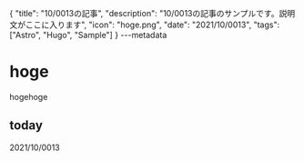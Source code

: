 {
  "title": "10/0013の記事",
  "description": "10/0013の記事のサンプルです。説明文がここに入ります",
  "icon": "hoge.png",
  "date": "2021/10/0013",
  "tags": ["Astro", "Hugo", "Sample"]
}
---metadata

# hoge
hogehoge

## today
2021/10/0013